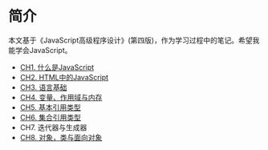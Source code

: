 # 简介

本文基于《JavaScript高级程序设计》(第四版)，作为学习过程中的笔记。希望我能学会JavaScript。


- [CH1. 什么是JavaScript](./ch1.md)
- [CH2. HTML中的JavaScript](./ch2.md)
- [CH3. 语言基础](./ch3.md)
- [CH4. 变量、作用域与内存](./ch4.md)
- [CH5. 基本引用类型](./ch5.md)
- [CH6. 集合引用类型](./ch6.md)
- CH7. 迭代器与生成器
- [CH8. 对象，类与面向对象](./ch8.md)
